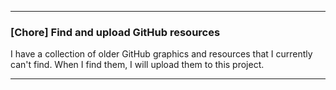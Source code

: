 ***

### [Chore] Find and upload GitHub resources

I have a collection of older GitHub graphics and resources that I currently can't find. When I find them, I will upload them to this project.

***
